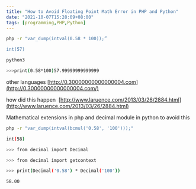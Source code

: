 ```yaml
---
title: "How to Avoid Floating Point Math Error in PHP and Python"
date: "2021-10-07T15:28:09+08:00"
tags: [programming,PHP,Python]
---
```

```bash
php -r "var_dump(intval(0.58 * 100));”

int(57)
```


```bash
python3

>>>print(0.58*100)57.99999999999999
```


other languages [http://0.30000000000000004.com](http://0.30000000000000004.com/)

how did this happen  [http://www.laruence.com/2013/03/26/2884.html](http://www.laruence.com/2013/03/26/2884.html)

Mathematical extensions in php and decimal module in python to avoid this

```bash
php -r "var_dump(intval(bcmul('0.58', '100')));"

int(58)
```


```bash
>>> from decimal import Decimal

>>> from decimal import getcontext

>>> print(Decimal('0.58') * Decimal('100'))

58.00
```
